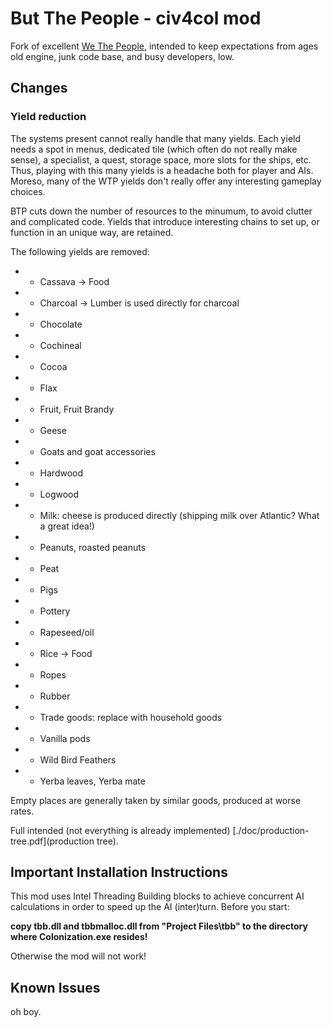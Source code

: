 # But The People - civ4col mod

Fork of excellent [We The People](https://github.com/We-the-People-civ4col-mod/Mod/), intended to keep expectations from ages old engine, junk code base, and busy developers, low.

## Changes

### Yield reduction

The systems present cannot really handle that many yields. Each yield needs a spot in menus, dedicated tile (which often do not really make sense), a specialist, a quest, storage space, more slots for the ships, etc. Thus, playing with this many yields is a headache both for player and AIs. Moreso, many of the WTP yields don't really offer any interesting gameplay choices.

BTP cuts down the number of resources to the minumum, to avoid clutter and complicated code. Yields that introduce interesting chains to set up, or function in an unique way, are retained.

The following yields are removed:

* * Cassava -> Food
* * Charcoal -> Lumber is used directly for charcoal
* * Chocolate
* * Cochineal
* * Cocoa
* * Flax
* * Fruit, Fruit Brandy
* * Geese
* * Goats and goat accessories
* * Hardwood
* * Logwood
* * Milk: cheese is produced directly (shipping milk over Atlantic? What a great idea!)
* * Peanuts, roasted peanuts
* * Peat
* * Pigs
* * Pottery
* * Rapeseed/oil
* * Rice -> Food
* * Ropes
* * Rubber
* * Trade goods: replace with household goods
* * Vanilla pods
* * Wild Bird Feathers
* * Yerba leaves, Yerba mate

Empty places are generally taken by similar goods, produced at worse rates.

Full intended (not everything is already implemented) [./doc/production-tree.pdf](production tree).

## Important Installation Instructions
This mod uses Intel Threading Building blocks to achieve concurrent AI calculations in order to speed up the AI (inter)turn. 
Before you start:

**copy tbb.dll and tbbmalloc.dll from "Project Files\tbb" to the directory where Colonization.exe resides!**

Otherwise the mod will not work!

## Known Issues

oh boy.

